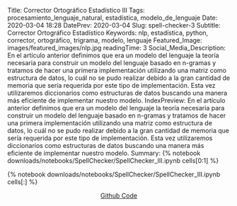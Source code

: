 Title: Corrector Ortográfico Estadístico III
Tags: procesamiento_lenguaje_natural, estadística, modelo_de_lenguaje
Date: 2020-03-04 18:28
DatePrev: 2020-03-04
Slug: spell-checker-3
Subtitle: Corrector Ortográfico Estadístico
Keywords: nlp, estadística, python, corrector, ortográfico, trigrama, modelo, lenguaje
Featured_Image: images/featured_images/nlp.jpg
readingTime: 3
Social_Media_Description: En el artículo anterior definimos que era un modelo del lenguaje la teoría necesaria para construir un modelo del lenguaje basado en n-gramas y tratamos de hacer una primera implementación utilizando una matriz como estructura de datos, lo cuál no se pudo realizar debido a la gran cantidad de memoria que sería requerida por este tipo de implementación. Esta vez utilizaremos diccionarios como estructuras de datos buscando una manera más eficiente de implementar nuestro modelo.
IndexPreview: En el artículo anterior definimos que era un modelo del lenguaje la teoría necesaria para construir un modelo del lenguaje basado en n-gramas y tratamos de hacer una primera implementación utilizando una matriz como estructura de datos, lo cuál no se pudo realizar debido a la gran cantidad de memoria que sería requerida por este tipo de implementación. Esta vez utilizaremos diccionarios como estructuras de datos buscando una manera más eficiente de implementar nuestro modelo.
Summary: {% notebook downloads/notebooks/SpellChecker/SpellChecker_III.ipynb cells[0:1] %}

{% notebook downloads/notebooks/SpellChecker/SpellChecker_III.ipynb cells[:] %}

<div class="container">
    <div class="row justify-content-center">
        <div class="row" align="center">
            <div><a class="btn" target="_blank" href="https://github.com/correaleyval/spellchecker"><i class="fab fa-github fa-lg"></i> Github Code</a></div>
        </div>
    </div>
</div>
